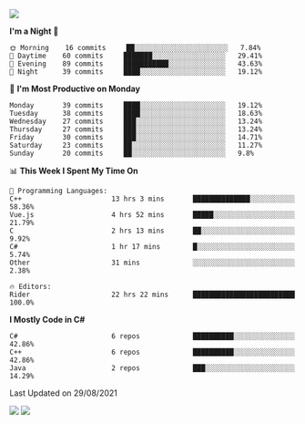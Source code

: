 ![](https://komarev.com/ghpvc/?username=lilpidgey&color=red)
<!--START_SECTION:waka-->
**I'm a Night 🦉** 

```text
🌞 Morning    16 commits     ██░░░░░░░░░░░░░░░░░░░░░░░   7.84% 
🌆 Daytime    60 commits     ███████░░░░░░░░░░░░░░░░░░   29.41% 
🌃 Evening    89 commits     ███████████░░░░░░░░░░░░░░   43.63% 
🌙 Night      39 commits     ████░░░░░░░░░░░░░░░░░░░░░   19.12%

```
📅 **I'm Most Productive on Monday** 

```text
Monday       39 commits     ████░░░░░░░░░░░░░░░░░░░░░   19.12% 
Tuesday      38 commits     ████░░░░░░░░░░░░░░░░░░░░░   18.63% 
Wednesday    27 commits     ███░░░░░░░░░░░░░░░░░░░░░░   13.24% 
Thursday     27 commits     ███░░░░░░░░░░░░░░░░░░░░░░   13.24% 
Friday       30 commits     ███░░░░░░░░░░░░░░░░░░░░░░   14.71% 
Saturday     23 commits     ██░░░░░░░░░░░░░░░░░░░░░░░   11.27% 
Sunday       20 commits     ██░░░░░░░░░░░░░░░░░░░░░░░   9.8%

```


📊 **This Week I Spent My Time On** 

```text
💬 Programming Languages: 
C++                      13 hrs 3 mins       ██████████████░░░░░░░░░░░   58.36% 
Vue.js                   4 hrs 52 mins       █████░░░░░░░░░░░░░░░░░░░░   21.79% 
C                        2 hrs 13 mins       ██░░░░░░░░░░░░░░░░░░░░░░░   9.92% 
C#                       1 hr 17 mins        █░░░░░░░░░░░░░░░░░░░░░░░░   5.74% 
Other                    31 mins             ░░░░░░░░░░░░░░░░░░░░░░░░░   2.38%

🔥 Editors: 
Rider                    22 hrs 22 mins      █████████████████████████   100.0%

```

**I Mostly Code in C#** 

```text
C#                       6 repos             ██████████░░░░░░░░░░░░░░░   42.86% 
C++                      6 repos             ██████████░░░░░░░░░░░░░░░   42.86% 
Java                     2 repos             ███░░░░░░░░░░░░░░░░░░░░░░   14.29%

```



 Last Updated on 29/08/2021
<!--END_SECTION:waka-->
![](https://hit.yhype.me/github/profile?user_id=42968544)
![](https://komarev.com/ghpvc/?lilpidgey)
